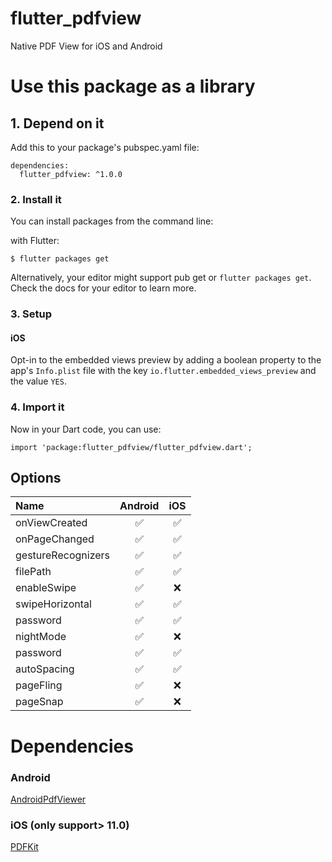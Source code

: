# flutter_pdfview

Native PDF View for iOS and Android

# Use this package as a library

## 1. Depend on it

Add this to your package's pubspec.yaml file:

```
dependencies:
  flutter_pdfview: ^1.0.0
```


### 2. Install it

You can install packages from the command line:

with Flutter:

```
$ flutter packages get
```

Alternatively, your editor might support pub get or ```flutter packages get```. Check the docs for your editor to learn more.

### 3. Setup

#### iOS
Opt-in to the embedded views preview by adding a boolean property to the app's `Info.plist` file
with the key `io.flutter.embedded_views_preview` and the value `YES`.


### 4. Import it

Now in your Dart code, you can use:

```
import 'package:flutter_pdfview/flutter_pdfview.dart';
```

## Options

| Name                    | Android  | iOS  |
| :---------------------- | :------: | :--: |
| onViewCreated           |    ✅    |  ✅ |
| onPageChanged           |    ✅    |  ✅ |
| gestureRecognizers      |    ✅    |  ✅ |
| filePath                |    ✅    |  ✅ |
| enableSwipe             |    ✅    |  ❌ |
| swipeHorizontal         |    ✅    |  ✅ |
| password                |    ✅    |  ✅ |
| nightMode               |    ✅    |  ❌ |
| password                |    ✅    |  ✅ |
| autoSpacing             |    ✅    |  ✅ |
| pageFling               |    ✅    |  ❌ |
| pageSnap                |    ✅    |  ❌ |

# Dependencies
### Android
[AndroidPdfViewer](https://github.com/barteksc/AndroidPdfViewer)
### iOS (only support> 11.0)
[PDFKit](https://developer.apple.com/documentation/pdfkit)